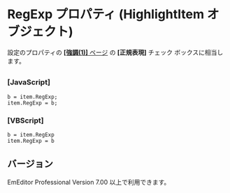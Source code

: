 # RegExp プロパティ (HighlightItem オブジェクト)

設定のプロパティの [**\[強調(1)\]** ページ](../../dlg/properties/highlight1/index) の
**\[正規表現\]** チェック ボックスに相当します。

## 

### \[JavaScript\]

```
b = item.RegExp;
item.RegExp = b;
```

### \[VBScript\]

```
b = item.RegExp
item.RegExp = b
```

## バージョン

EmEditor Professional Version 7.00 以上で利用できます。
